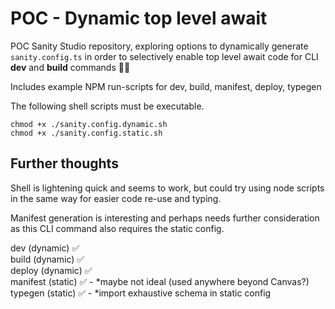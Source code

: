 # POC - Dynamic top level await

POC Sanity Studio repository, exploring options to dynamically generate `sanity.config.ts` in order to selectively enable top level await code for CLI **dev** and **build** commands 👩‍💻

Includes example NPM run-scripts for dev, build, manifest, deploy, typegen

The following shell scripts must be executable.

```
chmod +x ./sanity.config.dynamic.sh
chmod +x ./sanity.config.static.sh
```

## Further thoughts

Shell is lightening quick and seems to work, but could try using node scripts in the same way for easier code re-use and typing.

Manifest generation is interesting and perhaps needs further consideration as this CLI command also requires the static config.

dev (dynamic) ✅  
build (dynamic) ✅  
deploy (dynamic) ✅  
manifest (static) ✅ - *maybe not ideal (used anywhere beyond Canvas?)  
typegen (static) ✅ - *import exhaustive schema in static config
